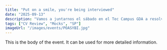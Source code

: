 ```yaml
---
title: "Put on a smile, you're being interviewed"
date: "2025-09-13"
description: "Vamos a juntarnos el sábado en el Tec Campus GDA a resolver leetcodes."
tags: ["CV Review", "Mocks", "SP"]
imageUrl: "/images/events/POASYBI.jpg"
---
```


This is the body of the event. It can be used for more detailed information.
